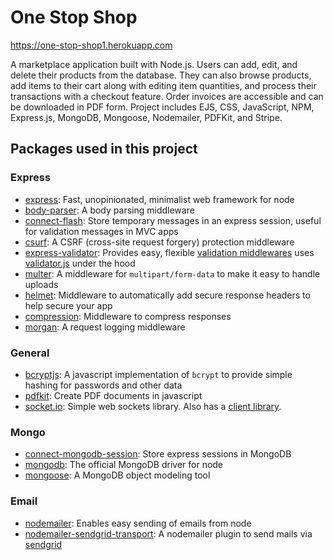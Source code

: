 # One Stop Shop
https://one-stop-shop1.herokuapp.com

A marketplace application built with Node.js. Users can add, edit, and delete their products from the database. They can also browse products, add items to their cart along with editing item quantities, and process their transactions with a checkout feature. Order invoices are accessible and can be downloaded in PDF form. Project includes EJS, CSS, JavaScript, NPM, Express.js, MongoDB, Mongoose, Nodemailer, PDFKit, and Stripe.

## Packages used in this project
### Express
- [express](https://www.npmjs.com/package/express): Fast, unopinionated, minimalist web framework for node
- [body-parser](https://www.npmjs.com/package/body-parser): A body parsing middleware
- [connect-flash](https://www.npmjs.com/package/connect-flash): Store temporary messages in an express session, useful for validation messages in MVC apps
- [csurf](https://www.npmjs.com/package/csurf): A CSRF (cross-site request forgery) protection middleware
- [express-validator](https://www.npmjs.com/package/express-validator): Provides easy, flexible [validation middlewares](https://express-validator.github.io/docs/) uses [validator.js](https://github.com/validatorjs/validator.js) under the hood
- [multer](https://www.npmjs.com/package/multer): A middleware for `multipart/form-data` to make it easy to handle uploads
- [helmet](https://www.npmjs.com/package/helmet): Middleware to automatically add secure response headers to help secure your app
- [compression](https://www.npmjs.com/package/compression): Middleware to compress responses
- [morgan](https://www.npmjs.com/package/morgan): A request logging middleware
### General
- [bcryptjs](https://www.npmjs.com/package/bcryptjs): A javascript implementation of `bcrypt` to provide simple hashing for passwords and other data
- [pdfkit](http://pdfkit.org/): Create PDF documents in javascript
- [socket.io](https://www.npmjs.com/package/socket.io): Simple web sockets library. Also has a [client library](https://github.com/socketio/socket.io-client).
### Mongo
- [connect-mongodb-session](https://www.npmjs.com/package/connect-mongodb-session): Store express sessions in MongoDB
- [mongodb](https://www.npmjs.com/package/mongodb): The official MongoDB driver for node
- [mongoose](https://www.npmjs.com/package/mongoose): A MongoDB object modeling tool
### Email
- [nodemailer](https://www.npmjs.com/package/nodemailer): Enables easy sending of emails from node
- [nodemailer-sendgrid-transport](https://www.npmjs.com/package/nodemailer-sendgrid-transport): A nodemailer plugin to send mails via [sendgrid](https://sendgrid.com/)
